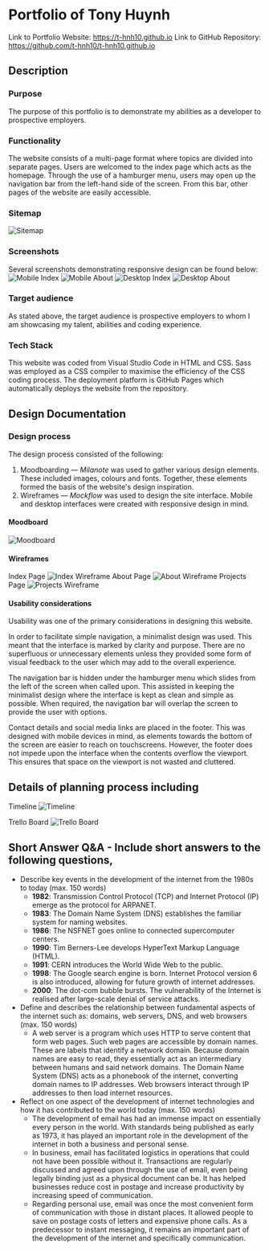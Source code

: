 # Portfolio of Tony Huynh
Link to Portfolio Website: https://t-hnh10.github.io
Link to GitHub Repository: https://github.com/t-hnh10/t-hnh10.github.io
## Description
### Purpose
The purpose of this portfolio is to demonstrate my abilities as a developer to prospective employers.
### Functionality
The website consists of a multi-page format where topics are divided into separate pages. Users are welcomed to the index page which acts as the homepage. Through the use of a hamburger menu, users may open up the navigation bar from the left-hand side of the screen. From this bar, other pages of the website are easily accessible.
### Sitemap
![Sitemap](docs/sitemap.png "Portfolio sitemap")
### Screenshots
Several screenshots demonstrating responsive design can be found below:
![Mobile Index](docs/mob_index.png "Index page on mobile")
![Mobile About](docs/mob_about.png "About page on mobile")
![Desktop Index](docs/des_index.png "Index page on desktop")
![Desktop About](docs/des_about.png "About page on desktop")
### Target audience
As stated above, the target audience is prospective employers to whom I am showcasing my talent, abilities and coding experience.
### Tech Stack
This website was coded from Visual Studio Code in HTML and CSS. Sass was employed as a CSS compiler to maximise the efficiency of the CSS coding process. The deployment platform is GitHub Pages which automatically deploys the website from the repository.
## Design Documentation
### Design process
The design process consisted of the following:
1. Moodboarding —  *Milanote* was used to gather various design elements. These included images, colours and fonts. Together, these elements formed the basis of the website's design inspiration.
2. Wireframes — *Mockflow* was used to design the site interface. Mobile and desktop interfaces were created with responsive design in mind.
#### Moodboard
![Moodboard](docs/mb.png "Moodboard")
#### Wireframes
Index Page
![Index Wireframe](docs/01_index.png "Index Wireframe")
About Page
![About Wireframe](docs/02_about.png "About Wireframe")
Projects Page
![Projects Wireframe](docs/03_projects.png "Projects Wireframe")
#### Usability considerations
Usability was one of the primary considerations in designing this website.

In order to facilitate simple navigation, a minimalist design was used. This meant that the interface is marked by clarity and purpose. There are no superfluous or unnecessary elements unless they provided some form of visual feedback to the user which may add to the overall experience.

The navigation bar is hidden under the hamburger menu which slides from the left of the screen when called upon. This assisted in keeping the minimalist design where the interface is kept as clean and simple as possible. When required, the navigation bar will overlap the screen to provide the user with options.

Contact details and social media links are placed in the footer. This was designed with mobile devices in mind, as elements towards the bottom of the screen are easier to reach on touchscreens. However, the footer does not impede upon the interface when the contents overflow the viewport. This ensures that space on the viewport is not wasted and cluttered.
## Details of planning process including
Timeline
![Timeline](docs/timeline.png "Project timeline")

Trello Board
![Trello Board](docs/trello.png "Portfolio Trello Board")
## Short Answer Q&A - Include short answers to the following questions,
- Describe key events in the development of the internet from the 1980s to today (max. 150 words)
  - **1982**: Transmission Control Protocol (TCP) and Internet Protocol (IP) emerge as the protocol for ARPANET.
  - **1983**: The Domain Name System (DNS) establishes the familiar system for naming websites.
  - **1986**: The NSFNET goes online to connected supercomputer centers.
  - **1990**: Tim Berners-Lee develops HyperText Markup Language (HTML). 
  - **1991**: CERN introduces the World Wide Web to the public.
  - **1998**: The Google search engine is born. Internet Protocol version 6 is also introduced, allowing for future growth of internet addresses.
  - **2000**: The dot-com bubble bursts. The vulnerability of the Internet is realised after large-scale denial of service attacks.
- Define and describes the relationship between fundamental aspects of the internet such as: domains, web servers, DNS, and web browsers (max. 150 words)
  - A web server is a program which uses HTTP to serve content that form web pages. Such web pages are accessible by domain names. These are labels that identify a network domain. Because domain names are easy to read, they essentially act as an intermediary between humans and said network domains. The Domain Name System (DNS) acts as a phonebook of the internet, converting domain names to IP addresses. Web browsers interact through IP addresses to then load internet resources.
- Reflect on one aspect of the development of internet technologies and how it has contributed to the world today (max. 150 words)
  - The development of email has had an immense impact on essentially every person in the world. With standards being published as early as 1973, it has played an important role in the development of the internet in both a business and personal sense.
  - In business, email has facilitated logistics in operations that could not have been possible without it. Transactions are regularly discussed and agreed upon through the use of email, even being legally binding just as a physical document can be. It has helped businesses reduce cost in postage and increase productivity by increasing speed of communication.
  - Regarding personal use, email was once the most convenient form of communication with those in distant places. It allowed people to save on postage costs of letters and expensive phone calls. As a predecessor to instant messaging, it remains an important part of the development of the internet and specifically communication.